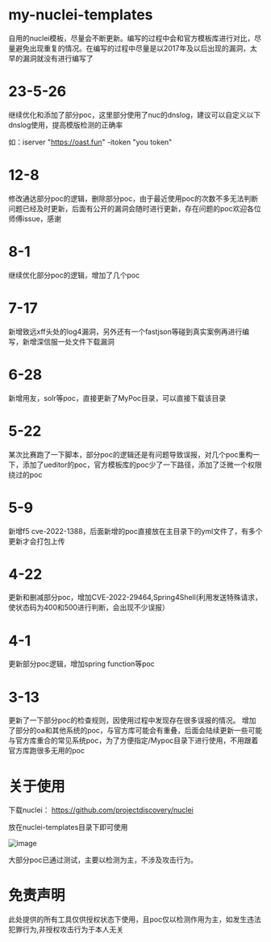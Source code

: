 # my-nuclei-templates
自用的nuclei模板，尽量会不断更新。编写的过程中会和官方模板库进行对比，尽量避免出现重复的情况。在编写的过程中尽量是以2017年及以后出现的漏洞，太早的漏洞就没有进行编写了

# 23-5-26

继续优化和添加了部分poc，这里部分使用了nuc的dnslog，建议可以自定义以下dnslog使用，提高模版检测的正确率

如：iserver "https://oast.fun" -itoken "you token"
# 12-8
修改通达部分poc的逻辑，删除部分poc，由于最近使用poc的次数不多无法判断问题已经及时更新，后面有公开的漏洞会随时进行更新，存在问题的poc欢迎各位师傅issue，感谢

# 8-1
继续优化部分poc的逻辑，增加了几个poc

# 7-17

新增致远xff头处的log4漏洞，另外还有一个fastjson等碰到真实案例再进行编写，新增深信服一处文件下载漏洞

# 6-28

新增用友，solr等poc，直接更新了MyPoc目录，可以直接下载该目录


# 5-22

某次比赛跑了一下脚本，部分poc的逻辑还是有问题导致误报，对几个poc重构一下，添加了ueditor的poc，官方模板库的poc少了一下路径，添加了泛微一个权限绕过的poc


# 5-9
新增f5 cve-2022-1388，后面新增的poc直接放在主目录下的yml文件了，有多个更新才会打包上传

# 4-22
更新和删减部分poc，增加CVE-2022-29464,Spring4Shell(利用发送特殊请求，使状态码为400和500进行判断，会出现不少误报）

# 4-1
更新部分poc逻辑，增加spring function等poc

# 3-13
更新了一下部分poc的检查规则，因使用过程中发现存在很多误报的情况。
增加了部分的oa和其他系统的poc，与官方库可能会有重叠，后面会陆续更新一些可能与官方库重合的常见系统poc，为了方便指定/Mypoc目录下进行使用，不用跟着官方库跑很多无用的poc

# 关于使用
下载nuclei：
https://github.com/projectdiscovery/nuclei

放在nuclei-templates目录下即可使用

![image](https://user-images.githubusercontent.com/48739932/150737828-e759d340-788c-4311-80e4-39aa2a1cb385.png)


大部分poc已通过测试，主要以检测为主，不涉及攻击行为。

# 免责声明

此处提供的所有工具仅供授权状态下使用，且poc仅以检测作用为主，如发生违法犯罪行为,非授权攻击行为于本人无关


